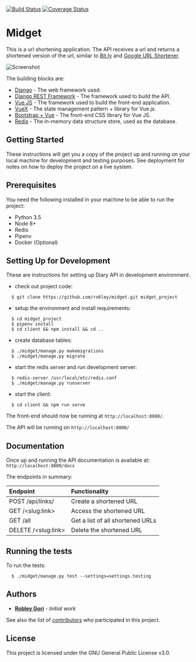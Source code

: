 [![Build Status](https://travis-ci.org/ro6ley/midget.svg?branch=master)](https://travis-ci.org/ro6ley/midget) [![Coverage Status](https://coveralls.io/repos/github/ro6ley/midget/badge.svg?branch=master)](https://coveralls.io/github/ro6ley/midget?branch=master)

# Midget

This is a url shortening application. The API receives a url and returns a shortened version
of the url, similar to [Bit.ly](http://bit.ly) and [Google URL Shortener](http://goo.gl).

![Screenshot](https://user-images.githubusercontent.com/8082197/48435148-ce74d100-e78c-11e8-9bba-121f43019aec.png)


The building blocks are:

* [Django](https://www.djangoproject.com/) - The web framework used.
* [Django REST Framework](http://www.django-rest-framework.org/) - The framework used to build the API.
* [Vue JS](https://vuejs.org/) - The framework used to build the front-end application.
* [VueX](https://vuex.vuejs.org/) - The state management pattern + library for Vue.js.
* [Bootstrap + Vue](https://bootstrap-vue.js.org/) - The front-end CSS library for Vue JS.
* [Redis](https://redis.io/) - The in-memory data structure store, used as the database.

## Getting Started

These instructions will get you a copy of the project up and running on your local machine for development and testing purposes. See deployment for notes on how to deploy the project on a live system.

## Prerequisites

You need the following installed in your machine to be able to run the project:
* Python 3.5
* Node 8+
* Redis
* Pipenv
* Docker (Optional)

## Setting Up for Development

These are instructions for setting up Diary API in development environment.

* check out project code:
```
  $ git clone https://github.com/ro6ley/midget.git midget_project
```

* setup the environment and install requirements:
```
  $ cd midget_project
  $ pipenv install
  $ cd client && npm install && cd ..
```

* create database tables:
```
  $ ./midget/manage.py makemigrations
  $ ./midget/manage.py migrate
```

* start the redis server and run development server:
```
  $ redis-server /usr/local/etc/redis.conf
  $ ./midget/manage.py runserver
```

* start the client:
```
  $ cd client && npm run serve
```

The front-end should now be running at `http://localhost:8080/`.

The API will be running on `http://localhost:8000/`

## Documentation

Once up and running the API documentation is available at: `http://localhost:8000/docs`

The endpoints in summary:

| Endpoint                 | Functionality                      |
|:------------------------ |:---------------------------------- |
| POST /api/links/         | Create a shortened URL             |
| GET /\<slug:link>        | Access the shortened URL           |
| GET /all                 | Get a list of all shortened URLs   |
| DELETE /\<slug:link>     | Delete the shortened URL           |


## Running the tests

To run the tests:

```
  $ ./midget/manage.py test --settings=settings.testing
```

## Authors

* **[Robley Gori](https://github.com/ro6ley)** - *Initial work*

See also the list of [contributors](https://github.com/ro6ley/midget/contributors) who participated in this project.

## License

This project is licensed under the GNU General Public License v3.0.
